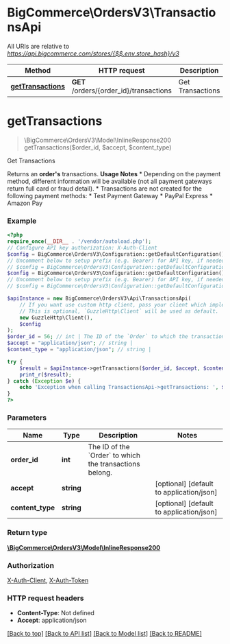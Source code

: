 # BigCommerce\OrdersV3\TransactionsApi

All URIs are relative to *https://api.bigcommerce.com/stores/{$$.env.store_hash}/v3*

Method | HTTP request | Description
------------- | ------------- | -------------
[**getTransactions**](TransactionsApi.md#gettransactions) | **GET** /orders/{order_id}/transactions | Get Transactions

# **getTransactions**
> \BigCommerce\OrdersV3\Model\InlineResponse200 getTransactions($order_id, $accept, $content_type)

Get Transactions

Returns an **order's** transactions.   **Usage Notes** * Depending on the payment method, different information will be available (not all payment gateways return full card or fraud detail). * Transactions are not created for the following payment methods:  * Test Payment Gateway  * PayPal Express  * Amazon Pay

### Example
```php
<?php
require_once(__DIR__ . '/vendor/autoload.php');
// Configure API key authorization: X-Auth-Client
$config = BigCommerce\OrdersV3\Configuration::getDefaultConfiguration()->setApiKey('X-Auth-Client', 'YOUR_API_KEY');
// Uncomment below to setup prefix (e.g. Bearer) for API key, if needed
// $config = BigCommerce\OrdersV3\Configuration::getDefaultConfiguration()->setApiKeyPrefix('X-Auth-Client', 'Bearer');// Configure API key authorization: X-Auth-Token
$config = BigCommerce\OrdersV3\Configuration::getDefaultConfiguration()->setApiKey('X-Auth-Token', 'YOUR_API_KEY');
// Uncomment below to setup prefix (e.g. Bearer) for API key, if needed
// $config = BigCommerce\OrdersV3\Configuration::getDefaultConfiguration()->setApiKeyPrefix('X-Auth-Token', 'Bearer');

$apiInstance = new BigCommerce\OrdersV3\Api\TransactionsApi(
    // If you want use custom http client, pass your client which implements `GuzzleHttp\ClientInterface`.
    // This is optional, `GuzzleHttp\Client` will be used as default.
    new GuzzleHttp\Client(),
    $config
);
$order_id = 56; // int | The ID of the `Order` to which the transactions belong.
$accept = "application/json"; // string | 
$content_type = "application/json"; // string | 

try {
    $result = $apiInstance->getTransactions($order_id, $accept, $content_type);
    print_r($result);
} catch (Exception $e) {
    echo 'Exception when calling TransactionsApi->getTransactions: ', $e->getMessage(), PHP_EOL;
}
?>
```

### Parameters

Name | Type | Description  | Notes
------------- | ------------- | ------------- | -------------
 **order_id** | **int**| The ID of the &#x60;Order&#x60; to which the transactions belong. |
 **accept** | **string**|  | [optional] [default to application/json]
 **content_type** | **string**|  | [optional] [default to application/json]

### Return type

[**\BigCommerce\OrdersV3\Model\InlineResponse200**](../Model/InlineResponse200.md)

### Authorization

[X-Auth-Client](../../README.md#X-Auth-Client), [X-Auth-Token](../../README.md#X-Auth-Token)

### HTTP request headers

 - **Content-Type**: Not defined
 - **Accept**: application/json

[[Back to top]](#) [[Back to API list]](../../README.md#documentation-for-api-endpoints) [[Back to Model list]](../../README.md#documentation-for-models) [[Back to README]](../../README.md)

